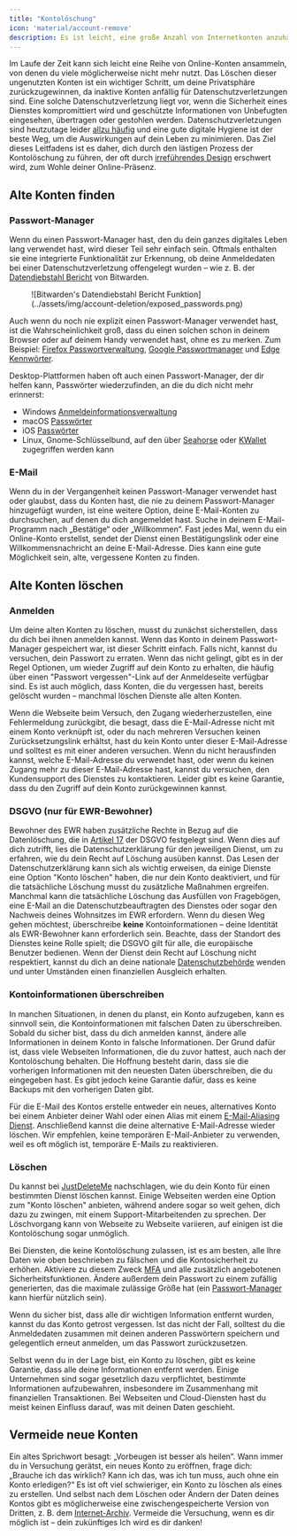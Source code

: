 ```yaml
---
title: "Kontolöschung"
icon: 'material/account-remove'
description: Es ist leicht, eine große Anzahl von Internetkonten anzuhäufen. Hier sind einige Tipps, wie du deine Sammlung entrümpeln kannst.
---
```


Im Laufe der Zeit kann sich leicht eine Reihe von Online-Konten ansammeln, von denen du viele möglicherweise nicht mehr nutzt. Das Löschen dieser ungenutzten Konten ist ein wichtiger Schritt, um deine Privatsphäre zurückzugewinnen, da inaktive Konten anfällig für Datenschutzverletzungen sind. Eine solche Datenschutzverletzung liegt vor, wenn die Sicherheit eines Dienstes kompromittiert wird und geschützte Informationen von Unbefugten eingesehen, übertragen oder gestohlen werden. Datenschutzverletzungen sind heutzutage leider [allzu häufig](https://haveibeenpwned.com/PwnedWebsites) und eine gute digitale Hygiene ist der beste Weg, um die Auswirkungen auf dein Leben zu minimieren. Das Ziel dieses Leitfadens ist es daher, dich durch den lästigen Prozess der Kontolöschung zu führen, der oft durch [irreführendes Design](https://deceptive.design) erschwert wird, zum Wohle deiner Online-Präsenz.

## Alte Konten finden

### Passwort-Manager

Wenn du einen Passwort-Manager hast, den du dein ganzes digitales Leben lang verwendet hast, wird dieser Teil sehr einfach sein. Oftmals enthalten sie eine integrierte Funktionalität zur Erkennung, ob deine Anmeldedaten bei einer Datenschutzverletzung offengelegt wurden – wie z. B. der [Datendiebstahl Bericht](https://bitwarden.com/blog/have-you-been-pwned) von Bitwarden.

<figure markdown>
  ![Bitwarden's Datendiebstahl Bericht Funktion](../assets/img/account-deletion/exposed_passwords.png)
</figure>

Auch wenn du noch nie explizit einen Passwort-Manager verwendet hast, ist die Wahrscheinlichkeit groß, dass du einen solchen schon in deinem Browser oder auf deinem Handy verwendet hast, ohne es zu merken. Zum Beispiel: [Firefox Passwortverwaltung](https://support.mozilla.org/kb/password-manager-remember-delete-edit-logins), [Google Passwortmanager](https://passwords.google.com/intro) und [Edge Kennwörter](https://support.microsoft.com/microsoft-edge/save-or-forget-passwords-in-microsoft-edge-b4beecb0-f2a8-1ca0-f26f-9ec247a3f336).

Desktop-Plattformen haben oft auch einen Passwort-Manager, der dir helfen kann, Passwörter wiederzufinden, an die du dich nicht mehr erinnerst:

- Windows [Anmeldeinformationsverwaltung](https://support.microsoft.com/windows/accessing-credential-manager-1b5c916a-6a16-889f-8581-fc16e8165ac0)
- macOS [Passwörter](https://support.apple.com/HT211145)
- iOS [Passwörter](https://support.apple.com/HT211146)
- Linux, Gnome-Schlüsselbund, auf den über [Seahorse](https://wiki.gnome.org/Apps/Seahorse) oder [KWallet](https://userbase.kde.org/KDE_Wallet_Manager) zugegriffen werden kann

### E-Mail

Wenn du in der Vergangenheit keinen Passwort-Manager verwendet hast oder glaubst, dass du Konten hast, die nie zu deinem Passwort-Manager hinzugefügt wurden, ist eine weitere Option, deine E-Mail-Konten zu durchsuchen, auf denen du dich angemeldet hast. Suche in deinem E-Mail-Programm nach „Bestätige“ oder „Willkommen“. Fast jedes Mal, wenn du ein Online-Konto erstellst, sendet der Dienst einen Bestätigungslink oder eine Willkommensnachricht an deine E-Mail-Adresse. Dies kann eine gute Möglichkeit sein, alte, vergessene Konten zu finden.

## Alte Konten löschen

### Anmelden

Um deine alten Konten zu löschen, musst du zunächst sicherstellen, dass du dich bei ihnen anmelden kannst. Wenn das Konto in deinem Passwort-Manager gespeichert war, ist dieser Schritt einfach. Falls nicht, kannst du versuchen, dein Passwort zu erraten. Wenn das nicht gelingt, gibt es in der Regel Optionen, um wieder Zugriff auf dein Konto zu erhalten, die häufig über einen "Passwort vergessen"-Link auf der Anmeldeseite verfügbar sind. Es ist auch möglich, dass Konten, die du vergessen hast, bereits gelöscht wurden – manchmal löschen Dienste alle alten Konten.

Wenn die Webseite beim Versuch, den Zugang wiederherzustellen, eine Fehlermeldung zurückgibt, die besagt, dass die E-Mail-Adresse nicht mit einem Konto verknüpft ist, oder du nach mehreren Versuchen keinen Zurücksetzungslink erhältst, hast du kein Konto unter dieser E-Mail-Adresse und solltest es mit einer anderen versuchen. Wenn du nicht herausfinden kannst, welche E-Mail-Adresse du verwendet hast, oder wenn du keinen Zugang mehr zu dieser E-Mail-Adresse hast, kannst du versuchen, den Kundensupport des Dienstes zu kontaktieren. Leider gibt es keine Garantie, dass du den Zugriff auf dein Konto zurückgewinnen kannst.

### DSGVO (nur für EWR-Bewohner)

Bewohner des EWR haben zusätzliche Rechte in Bezug auf die Datenlöschung, die in [Artikel 17](https://gdpr-info.eu/art-17-gdpr) der DSGVO festgelegt sind. Wenn dies auf dich zutrifft, lies die Datenschutzerklärung für den jeweiligen Dienst, um zu erfahren, wie du dein Recht auf Löschung ausüben kannst. Das Lesen der Datenschutzerklärung kann sich als wichtig erweisen, da einige Dienste eine Option "Konto löschen" haben, die nur dein Konto deaktiviert, und für die tatsächliche Löschung musst du zusätzliche Maßnahmen ergreifen. Manchmal kann die tatsächliche Löschung das Ausfüllen von Fragebögen, eine E-Mail an die Datenschutzbeauftragten des Dienstes oder sogar den Nachweis deines Wohnsitzes im EWR erfordern. Wenn du diesen Weg gehen möchtest, überschreibe **keine** Kontoinformationen – deine Identität als EWR-Bewohner kann erforderlich sein. Beachte, dass der Standort des Dienstes keine Rolle spielt; die DSGVO gilt für alle, die europäische Benutzer bedienen. Wenn der Dienst dein Recht auf Löschung nicht respektiert, kannst du dich an deine nationale [Datenschutzbehörde](https://ec.europa.eu/info/law/law-topic/data-protection/reform/rights-citizens/redress/what-should-i-do-if-i-think-my-personal-data-protection-rights-havent-been-respected_en) wenden und unter Umständen einen finanziellen Ausgleich erhalten.

### Kontoinformationen überschreiben

In manchen Situationen, in denen du planst, ein Konto aufzugeben, kann es sinnvoll sein, die Kontoinformationen mit falschen Daten zu überschreiben. Sobald du sicher bist, dass du dich anmelden kannst, ändere alle Informationen in deinem Konto in falsche Informationen. Der Grund dafür ist, dass viele Webseiten Informationen, die du zuvor hattest, auch nach der Kontolöschung behalten. Die Hoffnung besteht darin, dass sie die vorherigen Informationen mit den neuesten Daten überschreiben, die du eingegeben hast. Es gibt jedoch keine Garantie dafür, dass es keine Backups mit den vorherigen Daten gibt.

Für die E-Mail des Kontos erstelle entweder ein neues, alternatives Konto bei einem Anbieter deiner Wahl oder einen Alias mit einem [E-Mail-Aliasing Dienst](../email-aliasing.md). Anschließend kannst die deine alternative E-Mail-Adresse wieder löschen. Wir empfehlen, keine temporären E-Mail-Anbieter zu verwenden, weil es oft möglich ist, temporäre E-Mails zu reaktivieren.

### Löschen

Du kannst bei [JustDeleteMe](https://justdeleteme.xyz) nachschlagen, wie du dein Konto für einen bestimmten Dienst löschen kannst. Einige Webseiten werden eine Option zum "Konto löschen" anbieten, während andere sogar so weit gehen, dich dazu zu zwingen, mit einem Support-Mitarbeitenden zu sprechen. Der Löschvorgang kann von Webseite zu Webseite variieren, auf einigen ist die Kontolöschung sogar unmöglich.

Bei Diensten, die keine Kontolöschung zulassen, ist es am besten, alle Ihre Daten wie oben beschrieben zu fälschen und die Kontosicherheit zu erhöhen. Aktiviere zu diesem Zweck [MFA](multi-factor-authentication.md) und alle zusätzlich angebotenen Sicherheitsfunktionen. Ändere außerdem dein Passwort zu einem zufällig generierten, das die maximale zulässige Größe hat (ein [Passwort-Manager](../passwords.md) kann hierfür nützlich sein).

Wenn du sicher bist, dass alle dir wichtigen Information entfernt wurden, kannst du das Konto getrost vergessen. Ist das nicht der Fall, solltest du die Anmeldedaten zusammen mit deinen anderen Passwörtern speichern und gelegentlich erneut anmelden, um das Passwort zurückzusetzen.

Selbst wenn du in der Lage bist, ein Konto zu löschen, gibt es keine Garantie, dass alle deine Informationen entfernt werden. Einige Unternehmen sind sogar gesetzlich dazu verpflichtet, bestimmte Informationen aufzubewahren, insbesondere im Zusammenhang mit finanziellen Transaktionen. Bei Webseiten und Cloud-Diensten hast du meist keinen Einfluss darauf, was mit deinen Daten geschieht.

## Vermeide neue Konten

Ein altes Sprichwort besagt: „Vorbeugen ist besser als heilen“. Wann immer du in Versuchung gerätst, ein neues Konto zu eröffnen, frage dich: „Brauche ich das wirklich? Kann ich das, was ich tun muss, auch ohne ein Konto erledigen?“ Es ist oft viel schwieriger, ein Konto zu löschen als eines zu erstellen. Und selbst nach dem Löschen oder Ändern der Daten deines Kontos gibt es möglicherweise eine zwischengespeicherte Version von Dritten, z. B. dem [Internet-Archiv](https://archive.org). Vermeide die Versuchung, wenn es dir möglich ist – dein zukünftiges Ich wird es dir danken!
